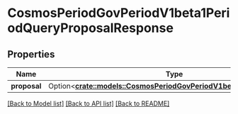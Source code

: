 # CosmosPeriodGovPeriodV1beta1PeriodQueryProposalResponse

## Properties

Name | Type | Description | Notes
------------ | ------------- | ------------- | -------------
**proposal** | Option<[**crate::models::CosmosPeriodGovPeriodV1beta1PeriodProposal**](cosmos.gov.v1beta1.Proposal.md)> |  | [optional]

[[Back to Model list]](../README.md#documentation-for-models) [[Back to API list]](../README.md#documentation-for-api-endpoints) [[Back to README]](../README.md)


